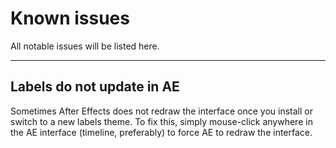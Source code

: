 # Known issues

All notable issues will be listed here.

---

## Labels do not update in AE

Sometimes After Effects does not redraw the interface once you install or switch to a new labels theme. To fix this, simply mouse-click anywhere in the AE interface (timeline, preferably) to force AE to redraw the interface.
